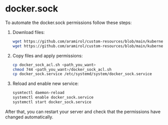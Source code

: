# docker.sock

To automate the docker.sock permissions follow these steps:

1. Download files:
   ```sh
   wget https://github.com/aramirol/custom-resources/blob/main/kubernetes/docker.sock/docker_sock_acl.sh
   wget https://github.com/aramirol/custom-resources/blob/main/kubernetes/docker.sock/docker_sock.service
   ```

2. Copy files and apply permissions:
   ```sh
   cp docker_sock_acl.sh <path_you_want>
   chmod 744 <path_you_want>/docker_sock_acl.sh
   cp docker_sock.service /etc/systemd/system/docker_sock.service
   ```

3. Reload and enable new service:
   ```sh
   sysmtectl daemon-reload
   systemctl enable docker_sock.service
   systemctl start docker_sock.service
   ```

After that, you can restart your server and check that the permissions have changed automatically.
